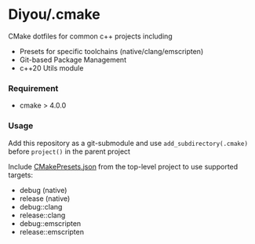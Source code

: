 # Diyou/.cmake

CMake dotfiles for common c++ projects including

- Presets for specific toolchains (native/clang/emscripten)
- Git-based Package Management
- c++20 Utils module

### Requirement

- cmake > 4.0.0

### Usage

Add this repository as a git-submodule and use `add_subdirectory(.cmake)` before `project()` in the parent project

Include [CMakePresets.json](CMakePresets.json) from the top-level project to use supported targets:

- debug (native)
- release (native)
- debug::clang
- release::clang
- debug::emscripten
- release::emscripten
